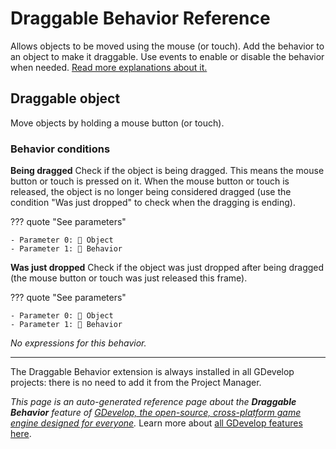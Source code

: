 # Draggable Behavior Reference

Allows objects to be moved using the mouse (or touch). Add the behavior to an object to make it draggable. Use events to enable or disable the behavior when needed. [Read more explanations about it.](/gdevelop5/behaviors/draggable)



## Draggable object 

Move objects by holding a mouse button (or touch). 

### Behavior conditions

**Being dragged**
Check if the object is being dragged. This means the mouse button or touch is pressed on it. When the mouse button or touch is released,  the object is no longer being considered dragged (use the condition "Was just dropped" to check when the dragging is ending).

??? quote "See parameters"

    - Parameter 0: 👾 Object
    - Parameter 1: 🧩 Behavior

**Was just dropped**
Check if the object was just dropped after being dragged (the mouse button or touch was just released this frame).

??? quote "See parameters"

    - Parameter 0: 👾 Object
    - Parameter 1: 🧩 Behavior

_No expressions for this behavior._




---

The Draggable Behavior extension is always installed in all GDevelop projects: there is no need to add it from the Project Manager.

*This page is an auto-generated reference page about the **Draggable Behavior** feature of [GDevelop, the open-source, cross-platform game engine designed for everyone](https://gdevelop.io/).* Learn more about [all GDevelop features here](/gdevelop5/all-features).